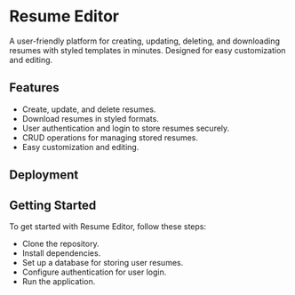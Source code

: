 # Resume Editor

A user-friendly platform for creating, updating, deleting, and downloading resumes with styled templates in minutes. Designed for easy customization and editing.

## Features

- Create, update, and delete resumes.
- Download resumes in styled formats.
- User authentication and login to store resumes securely.
- CRUD operations for managing stored resumes.
- Easy customization and editing.

## Deployment


## Getting Started

To get started with Resume Editor, follow these steps:
- Clone the repository.
- Install dependencies.
- Set up a database for storing user resumes.
- Configure authentication for user login.
- Run the application.
